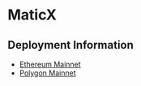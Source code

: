 # MaticX

## Deployment Information

-   [Ethereum Mainnet](https://github.com/stader-labs/maticX/wiki/Ethereum-Mainnet)
-   [Polygon Mainnet](https://github.com/stader-labs/maticX/wiki/Polygon-Mainnet)
